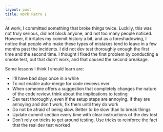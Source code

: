 ```yaml
---
layout: post
title: Work Retro 1
---
```


At work, I committed something that broke things twice. Luckily, this was not truly serious, did not block anyone, and not too many people noticed. However, it irritates my commit history a bit, and as a foreshadowing, I notice that people who make these types of mistakes tend to leave in a few months past the incidents. I did not dev test thoroughly enough the first time and the second time. I thought I fixed the first problem by conducting a smoke test, but that didn't work, and that caused the second breakage.

Some lessons I think I should learn are:
- I'll have bad days once in a while
- To not enable auto-merge for code reviews ever
- When someone offers a suggestion that completely changes the nature of the code review, think about the implications to testing
- Dev test thoroughly, even if the setup steps are annoying. If they are annoying and don't work, fix them until they do work
- Do not be afraid of being slow. Better to be slow than to break things
- Update commit section every time with clear instructions of the dev test
- Don't rely on tricks to get around testing. Use tricks to reinforce the fact that the real dev test worked
